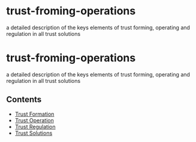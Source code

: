 # trust-froming-operations
a detailed description of the keys elements of trust forming, operating and regulation in all trust solutions
# trust-froming-operations
a detailed description of the keys elements of trust forming, operating and regulation in all trust solutions

## Contents
- [Trust Formation](trust-formation.md)
- [Trust Operation](trust-operation.md)
- [Trust Regulation](trust-regulation.md)
- [Trust Solutions](trust-solutions.md)
